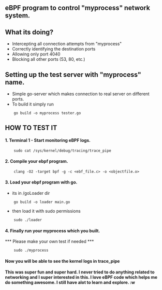 ## eBPF program to control "myprocess" network system.

## What its doing?
- Intercepting all connection attempts from "myprocess"
- Correctly identifying the destination ports
- Allowing only port 4040
- Blocking all other ports (53, 80, etc.)

## Setting up the test server with "myprocess" name.
- Simple go-server which makes connection to real server on different ports.
- To build it simply run
```
    go build -o myprocess tester.go

```

## HOW TO TEST IT
#### 1. Terminal 1 - Start monitoring eBPF logs.
```
    sudo cat /sys/kernel/debug/tracing/trace_pipe
```
#### 2. Compile your ebpf program.
```
    clang -O2 -target bpf -g -c <ebf_file.c> -o <objectfile.o>
```
#### 3. Load your ebpf program with go.
-  its in /goLoader dir
```
    go build -o loader main.go
```
- then load it with sudo permissions
```
    sudo ./loader
```
#### 4. Finally run your myprocess which you built.
*** Please make your own test if needed ***
```
    sudo ./myprocess
```

#### Now you will be able to see the kernel logs in trace_pipe

#### This was super fun and super hard. I never tried to do anything related to networking and I super interested in this. I love eBPF code which helps me do something awesome. I still have alot to learn and explore. :w

